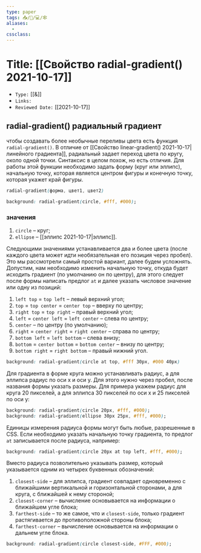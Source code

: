```yaml
---
type: paper
tags: 📥️/📜️/💻/🕸
aliases:
  - 
cssclass: 
---
```




# Title: **[[Свойство radial-gradient() 2021-10-17]]**
- `Type:` [[&]]
- `Links:`
- `Reviewed Date:` [[2021-10-17]]

## radial-gradient()  радиальный градиент

чтобы создавать более необычные переливы цвета есть функция `radial-gradient()`. В отличие от [[Свойство linear-gradient() 2021-10-17|линейного градиента]], радиальный задает переход цвета по кругу, около одной точки. Синтаксис в целом похож, но есть отличия. Для работы этой функции необходимо задать форму (круг или эллипс), начальную точку, которая является центром фигуры и конечную точку, которая укажет край фигуры.

```css
radial-gradient(форма, цвет1, цвет2)
```

```css
background: radial-gradient(circle, #fff, #000);
```

### значения 
1.  `circle` – круг;
2.  `ellipse` – [[эллипс 2021-10-17|эллипс]].

Следующими значениями устанавливается два и более цвета (после каждого цвета может идти необязательная его позиция через пробел). Это мы рассмотрели самый простой вариант, далее будем усложнять. Допустим, нам необходимо изменить начальную точку, откуда будет исходить градиент (по умолчанию он по центру), для этого следует после формы написать предлог `at` и далее указать числовое значение или одну из позиций:

1.  `left top` = `top left` – левый верхний угол;
2.  `top` = `top center` = `center top` – вверху по центру;
3.  `right top` = `top right` – правый верхний угол;
4.  `left` = `center left` = `left center` – слева по центру;
5.  `center` – по центру (по умолчанию);
6.  `right` = `center right` = `right center` – справа по центру;
7.  `bottom left` = `left bottom` – слева внизу;
8.  `bottom` = `center bottom` = `bottom center` – внизу по центру;
9.  `bottom right` = `right bottom` – правый нижний угол.


```css
background: radial-gradient(circle at top, #fff 30px, #000 40px)
```

Для градиента в форме круга можно устанавливать радиус, а для эллипса радиус по оси x и оси y. Для этого нужно через пробел, после названия формы указать размеры. Для примера укажем радиус для круга 20 пикселей, а для эллипса 30 пикселей по оси x и 25 пикселей по оси y:

```css
background: radial-gradient(circle 20px, #fff, #000);  
background: radial-gradient(ellipse 30px 25px, #fff, #000);
```

Единицы измерения радиуса формы могут быть любые, разрешенные в CSS. Если необходимо указать начальную точку градиента, то предлог `at` записывается после радиуса, например:

```css
background: radial-gradient(circle 20px at top left, #fff, #000);
```

Вместо радиуса позволительно указывать размер, который указывается одним из четырех буквенных обозначений:

1.  `closest-side` – для эллипса, градиент совпадает одновременно с ближайшими вертикальной и горизонтальной сторонами, а для круга, с ближайшей к нему стороной;
2.  `closest-corner` – вычисление основывается на информации о ближайшем угле блока;
3.  `farthest-side` – то же самое, что и `closest-side`, только градиент растягивается до противоположной стороны блока;
4.  `farthest-corner` – вычисление основывается на информации о дальнем угле блока.

```css
background: radial-gradient(circle closest-side, #FFF, #000);
```